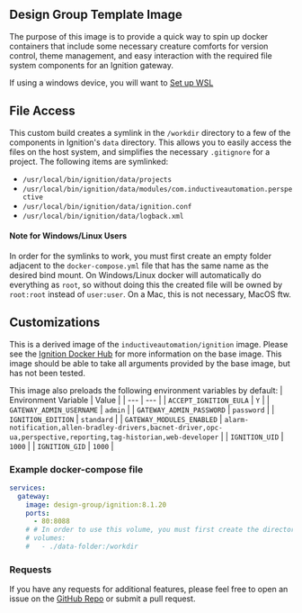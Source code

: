 

## Design Group Template Image

The purpose of this image is to provide a quick way to spin up docker containers that include some necessary creature comforts for version control, theme management, and easy interaction with the required file system components for an Ignition gateway.

If using a windows device, you will want to [Set up WSL](docs/setting-up-wsl.md)

## File Access
This custom build creates a symlink in the `/workdir` directory to a few of the components in Ignition's `data` directory. This allows you to easily access the files on the host system, and simplifies the necessary `.gitignore` for a project. The following items are symlinked:
- `/usr/local/bin/ignition/data/projects`
- `/usr/local/bin/ignition/data/modules/com.inductiveautomation.perspective`
- `/usr/local/bin/ignition/data/ignition.conf`
- `/usr/local/bin/ignition/data/logback.xml`

#### Note for Windows/Linux Users
In order for the symlinks to work, you must first create an empty folder adjacent to the `docker-compose.yml` file that has the same name as the desired bind mount. On Windows/Linux docker will automatically do everything as `root`, so without doing this the created file will be owned by `root:root` instead of `user:user`. On a Mac, this is not necessary, MacOS ftw.

## Customizations
This is a derived image of the `inductiveautomation/ignition` image. Please see the [Ignition Docker Hub](https://hub.docker.com/r/inductiveautomation/ignition) for more information on the base image. This image should be able to take all arguments provided by the base image, but has not been tested.

This image also preloads the following environment variables by default:
| Environment Variable | Value |
| --- | --- |
| `ACCEPT_IGNITION_EULA` | `Y` |
| `GATEWAY_ADMIN_USERNAME` | `admin` |
| `GATEWAY_ADMIN_PASSWORD` | `password` |
| `IGNITION_EDITION` | `standard` |
| `GATEWAY_MODULES_ENABLED` | `alarm-notification,allen-bradley-drivers,bacnet-driver,opc-ua,perspective,reporting,tag-historian,web-developer` |
| `IGNITION_UID` | `1000` |
| `IGNITION_GID` | `1000` |


### Example docker-compose file
```yaml
services:
  gateway:
    image: design-group/ignition:8.1.20
    ports:
      - 80:8088
    # # In order to use this volume, you must first create the directory `data-folder` next to the docker-compose.yml file
    # volumes:
    #   - ./data-folder:/workdir
```

### Requests
If you have any requests for additional features, please feel free to open an issue on the [GitHub Repo](https://github.com/design-group/ignition-docker) or submit a pull request.